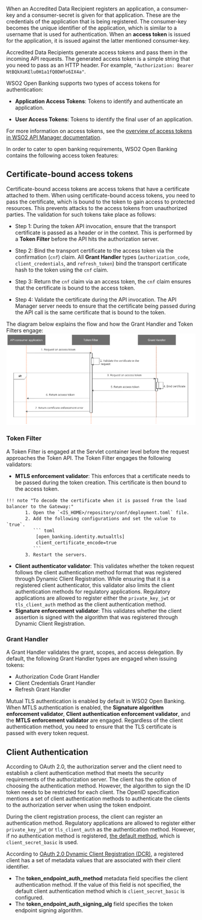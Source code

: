 When an Accredited Data Recipient registers an application, a consumer-key and a consumer-secret is given for that application. 
These are the credentials of the application that is being registered. The consumer-key becomes 
the unique identifier of the application, which is similar to a username that is used for authentication. 
When an **access token** is issued for the application, it is issued against the latter mentioned consumer-key.

Accredited Data Recipients generate access tokens and pass them in the incoming API requests. The generated access token is a simple 
string that you need to pass as an HTTP header. For example, `"Authorization: Bearer NtBQkXoKElu0H1a1fQ0DWfo6IX4a"`. 

WSO2 Open Banking supports two types of access tokens for authentication:

   - **Application Access Tokens**: Tokens to identify and authenticate an application. 
   
   - **User Access Tokens**: Tokens to identify the final user of an application. 

For more information on access tokens, see the 
[overview of access tokens in WSO2 API Manager documentation](https://apim.docs.wso2.com/en/4.0.0/learn/consume-api/manage-application/generate-keys/obtain-access-token/overview-of-access-tokens/).

In order to cater to open banking requirements, WSO2 Open Banking contains the following access token 
features:

## Certificate-bound access tokens 

Certificate-bound access tokens are access tokens that have a certificate attached to them. When using certificate-bound 
access tokens, you need to pass the certificate, which is bound to the token to gain access to protected resources. This 
prevents attacks to the access tokens from unauthorized parties. The validation for such tokens take place as 
follows:

   - Step 1: During the token API invocation, ensure that the transport certificate is passed as a header or in the context. 
   This is performed by a **Token Filter** before the API hits the authorization server.

   - Step 2: Bind the transport certificate to the access token via the confirmation (`cnf`) claim. All **Grant Handler** 
   types (`authorization_code`, `client_credentials`, and `refresh_token`) bind the transport certificate hash to the 
   token using the `cnf` claim.

   - Step 3: Return the `cnf` claim via an access token, the `cnf` claim ensures that the certificate is bound to the access 
   token.
 
   - Step 4: Validate the certificate during the API invocation. The API Manager server needs to ensure that the 
   certificate being passed during the API call is the same certificate that is bound to the token.

The diagram below explains the flow and how the Grant Handler and Token Filters engage:
![token_flow](../assets/img/learn/access-tokens/token-flow.png)

### Token Filter

A Token Filter is engaged at the Servlet container level before the request approaches the Token API. The Token Filter 
engages the following validators:

   - **MTLS enforcement validator**: This enforces that a certificate needs to be passed during the token creation. This 
   certificate is then bound to the access token. 
   
    !!! note "To decode the certificate when it is passed from the load balancer to the Gateway:"
           1. Open the `<IS_HOME>/repository/conf/deployment.toml` file.
           2. Add the following configurations and set the value to `true`.
              ``` toml
               [open_banking.identity.mutualtls] 
               client_certificate_encode=true 
              ```
           3. Restart the servers.
      
   - **Client authenticator validator**: This validates whether the token request follows the client authentication 
   method format that was registered through Dynamic Client Registration. While ensuring that it is a registered client 
   authenticator, this validator also limits the client authentication methods for regulatory applications. Regulatory 
   applications are allowed to register either the `private_key_jwt` or `tls_client_auth` method as the client 
   authentication method.
   - **Signature enforcement validator**: This validates whether the client assertion is signed with the algorithm that 
   was registered through Dynamic Client Registration.

### Grant Handler

A Grant Handler validates the grant, scopes, and access delegation. By default, the following Grant Handler types are 
engaged when issuing tokens:

   - Authorization Code Grant Handler  
   - Client Credentials Grant Handler   
   - Refresh Grant Handler  
   
Mutual TLS authentication is enabled by default in WSO2 Open Banking. When MTLS authentication is enabled, 
the **Signature algorithm enforcement validator**, **Client authentication enforcement validator**, and the 
**MTLS enforcement validator** are engaged. Regardless of the client authentication method, you need to ensure that the 
TLS certificate is passed with every token request. 

## Client Authentication 

According to OAuth 2.0, the authorization server and the client need to establish a client authentication method that 
meets the security requirements of the authorization server. The client has the option of choosing the authentication 
method. However, the algorithm to sign the ID token needs to be restricted for each client. The OpenID specification 
mentions a set of client authentication methods to authenticate the clients to the authorization server when using the 
token endpoint.

During the client registration process, the client can register an authentication method. Regulatory applications are 
allowed to register either `private_key_jwt` or `tls_client_auth` as the authentication method. However, if no 
authentication method is registered, 
[the default method](https://openid.net/specs/openid-connect-core-1_0.html#ClientAuthentication), 
which is `client_secret_basic` is used. 

According to [OAuth 2.0 Dynamic Client Registration (DCR)](https://www.google.com/url?q=https://tools.ietf.org/html/rfc7591%23section-2&sa=D&source=editors&ust=1619022501431000&usg=AOvVaw2Axr2N7pHOdBR0co99WNkV), 
a registered client has a set of metadata values that are associated with their client identifier. 

  - The **token_endpoint_auth_method** metadata field specifies the client authentication method. If the value of this field 
  is not specified, the default client authentication method which is `client_secret_basic` is configured.
  - The **token_endpoint_auth_signing_alg** field specifies the token endpoint signing algorithm.

